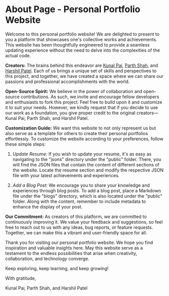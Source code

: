 # About Page - Personal Portfolio Website

Welcome to this personal portfolio website! We are delighted to present to you a platform that showcases one's collective works and achievements. This website has been thoughtfully engineered to provide a seamless updating experience without the need to delve into the complexities of the actual code.

**Creators:**
The brains behind this endeavor are [Kunal Pai](https://github.com/kunpai), [Parth Shah](https://github.com/helloparthshah), and [Harshil Patel](https://github.com/Harshil2107). Each of us brings a unique set of skills and perspectives to this project, and together, we have created a space where we can share our passions and professional accomplishments with the world.

**Open-Source Spirit:**
We believe in the power of collaboration and open-source contributions. As such, we invite and encourage fellow developers and enthusiasts to fork this project. Feel free to build upon it and customize it to suit your needs. However, we kindly request that if you decide to use our work as a foundation, you give proper credit to the original creators— Kunal Pai, Parth Shah, and Harshil Patel.

**Customization Guide:**
We want this website to not only represent us but also serve as a template for others to create their personal portfolios effortlessly. To customize the website according to your preferences, follow these simple steps:

1. *Update Resume:*
If you wish to update your resume, it's as easy as navigating to the "jsons" directory under the "public" folder. There, you will find the JSON files that contain the content of different sections of the website. Locate the resume section and modify the respective JSON file with your latest achievements and experiences.

2. *Add a Blog Post:*
We encourage you to share your knowledge and experiences through blog posts. To add a blog post, place a Markdown file under the "blogs" directory, which is also located under the "public" folder. Along with the content, remember to include metadata to enhance the display of your post.

**Our Commitment:**
As creators of this platform, we are committed to continuously improving it. We value your feedback and suggestions, so feel free to reach out to us with any ideas, bug reports, or feature requests. Together, we can make this a vibrant and user-friendly space for all.

Thank you for visiting our personal portfolio website. We hope you find inspiration and valuable insights here. May this website serve as a testament to the endless possibilities that arise when creativity, collaboration, and technology converge.

Keep exploring, keep learning, and keep growing!

With gratitude,

Kunal Pai, Parth Shah, and Harshil Patel